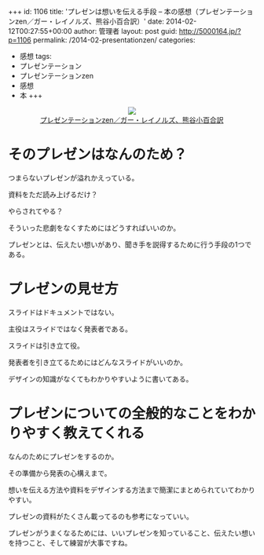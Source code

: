 +++
id: 1106
title: 'プレゼンは想いを伝える手段 &#8211; 本の感想（プレゼンテーションzen／ガー・レイノルズ、熊谷小百合訳）'
date: 2014-02-12T00:27:55+00:00
author: 管理者
layout: post
guid: http://5000164.jp/?p=1106
permalink: /2014-02-presentationzen/
categories:
  - 感想
tags:
  - プレゼンテーション
  - プレゼンテーションzen
  - 感想
  - 本
+++
<div style="text-align: center;">
  <a href="http://www.amazon.co.jp/gp/product/4894713284/ref=as_li_ss_il?ie=UTF8&#038;camp=247&#038;creative=7399&#038;creativeASIN=4894713284&#038;linkCode=as2&#038;tag=5000164-22"><img border="0" src="http://ws-fe.amazon-adsystem.com/widgets/q?_encoding=UTF8&#038;ASIN=4894713284&#038;Format=_SL160_&#038;ID=AsinImage&#038;MarketPlace=JP&#038;ServiceVersion=20070822&#038;WS=1&#038;tag=5000164-22" /><br /><span>プレゼンテーションzen／ガー・レイノルズ、熊谷小百合訳</span></a><img src="http://ir-jp.amazon-adsystem.com/e/ir?t=5000164-22&#038;l=as2&#038;o=9&#038;a=4894713284" width="1" height="1" border="0" alt="" style="border:none !important; margin:0px !important;" />
</div>

# そのプレゼンはなんのため？

つまらないプレゼンが溢れかえっている。
  
資料をただ読み上げるだけ？
  
やらされてやる？
  
そういった悲劇をなくすためにはどうすればいいのか。
  
プレゼンとは、伝えたい想いがあり、聞き手を説得するために行う手段の1つである。

# プレゼンの見せ方

スライドはドキュメントではない。
  
主役はスライドではなく発表者である。
  
スライドは引き立て役。
  
発表者を引き立てるためにはどんなスライドがいいのか。
  
デザインの知識がなくてもわかりやすいように書いてある。

# プレゼンについての全般的なことをわかりやすく教えてくれる

なんのためにプレゼンをするのか。
  
その準備から発表の心構えまで。
  
想いを伝える方法や資料をデザインする方法まで簡潔にまとめられていてわかりやすい。
  
プレゼンの資料がたくさん載ってるのも参考になっていい。
  
プレゼンがうまくなるためには、いいプレゼンを知っていること、伝えたい想いを持つこと、そして練習が大事ですね。